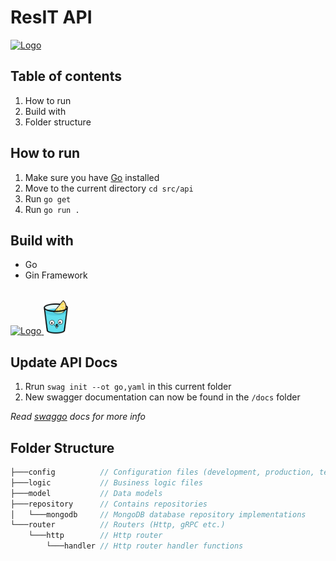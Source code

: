 # ResIT API

<a href="https://github.com/RealSnowKid/ResIT">
    <img src="https://raw.githubusercontent.com/RealSnowKid/ResIT/master/img/logo_horizontal.png" alt="Logo" width="170" height="55">
  </a>

## Table of contents

1. How to run
2. Build with
3. Folder structure

## How to run

1. Make sure you have [Go](https://go.dev/) installed
2. Move to the current directory `cd src/api`
3. Run `go get`
4. Run `go run .`

## Build with

- Go
- Gin Framework

<br>
<a href="https://go.dev/">
<img src="https://upload.wikimedia.org/wikipedia/commons/thumb/0/05/Go_Logo_Blue.svg/1280px-Go_Logo_Blue.svg.png" alt="Logo"  height="55">
</a>
<a href="https://go.dev/">
<img src="https://raw.githubusercontent.com/gin-gonic/logo/master/color.png" alt="Logo"  height="55">
</a>

## Update API Docs

1. Rrun `swag init --ot go,yaml` in this current folder
2. New swagger documentation can now be found in the `/docs` folder

_Read [swaggo](https://github.com/swaggo/swag) docs for more info_

## Folder Structure

```c++
├───config          // Configuration files (development, production, testing etc.)
├───logic           // Business logic files
├───model           // Data models
├───repository      // Contains repositories
│   └───mongodb     // MongoDB database repository implementations
└───router          // Routers (Http, gRPC etc.)
    └───http        // Http router
        └───handler // Http router handler functions
```
